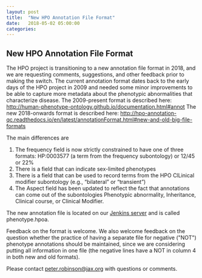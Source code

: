 ```yaml
---
layout: post
title:  "New HPO Annotation File Format"
date:   2018-05-02 05:00:00
categories: 
---
```


## New HPO Annotation File Format

The HPO project is transitioning to a new annotation file format in 2018, and we are requesting comments, suggestions, and other feedback prior to making the switch.
The current annotation format dates back to the early days of the HPO project in 2009 and needed some minor improvements to be able to capture more metadata about the phenotypic abnormalities that characterize disease. 
The 2009-present format is described here: http://human-phenotype-ontology.github.io/documentation.html#annot
The new 2018-onwards format is described here: 
http://hpo-annotation-qc.readthedocs.io/en/latest/annotationFormat.html#new-and-old-big-file-formats

The main differences are

1. The frequency field is now strictly constrained to have one of three formats: HP:0003577 (a term from the frequency subontology) or 12/45 or 22% 
2. There is a field that can indicate sex-limited phenotypes
3. There is a field that can be used to record terms from the HPO ClLinical modifier subontology (e.g., “bilateral” or “transient”)
4. The Aspect field has been updated to reflect the fact that annotations can come out of the subontologies Phenotypic abnormality, Inheritance, Clinical course, or Clinical Modifier.

The new annotation file is located on our [Jenkins server](http://compbio.charite.de/jenkins/job/hpo.annotations.2018/) and is called phenotype.hpoa.

Feedback on the format is welcome. We also welcome feedback on the question whether the practice of having a separate file for negative ("NOT") phenotype annotations should be maintained, since we are considering putting all information in one file (the negative lines have a NOT in column 4 in both new and old formats).

Please contact peter.robinson@jax.org with questions or comments.


